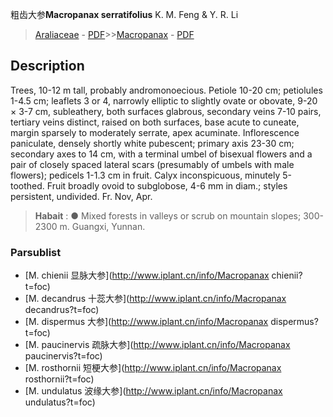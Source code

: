 粗齿大参**Macropanax serratifolius** K. M. Feng & Y. R. Li

> [Araliaceae](http://www.iplant.cn/info/Araliaceae?t=foc) - [PDF](http://www.iplant.cn/foc/pdf/Araliaceae.pdf)>>[Macropanax](http://www.iplant.cn/info/Macropanax?t=foc) - [PDF](http://www.iplant.cn/foc/pdf/Macropanax.pdf)

## Description

Trees, 10-12 m tall, probably andromonoecious. Petiole 10-20 cm; petiolules 1-4.5 cm; leaflets 3 or 4, narrowly elliptic to slightly ovate or obovate, 9-20 × 3-7 cm, subleathery, both surfaces glabrous, secondary veins 7-10 pairs, tertiary veins distinct, raised on both surfaces, base acute to cuneate, margin sparsely to moderately serrate, apex acuminate. Inflorescence paniculate, densely shortly white pubescent; primary axis 23-30 cm; secondary axes to 14 cm, with a terminal umbel of bisexual flowers and a pair of closely spaced lateral scars (presumably of umbels with male flowers); pedicels 1-1.3 cm in fruit. Calyx inconspicuous, minutely 5-toothed. Fruit broadly ovoid to subglobose, 4-6 mm in diam.; styles persistent, undivided. Fr. Nov, Apr.


> **Habait** : 
>● Mixed forests in valleys or scrub on mountain slopes; 300-2300 m. Guangxi, Yunnan.



### Parsublist

* [M.  chienii  显脉大参](http://www.iplant.cn/info/Macropanax chienii?t=foc)
* [M.  decandrus  十蕊大参](http://www.iplant.cn/info/Macropanax decandrus?t=foc)
* [M.  dispermus  大参](http://www.iplant.cn/info/Macropanax dispermus?t=foc)
* [M.  paucinervis  疏脉大参](http://www.iplant.cn/info/Macropanax paucinervis?t=foc)
* [M.  rosthornii  短梗大参](http://www.iplant.cn/info/Macropanax rosthornii?t=foc)
* [M.  undulatus  波缘大参](http://www.iplant.cn/info/Macropanax undulatus?t=foc)
